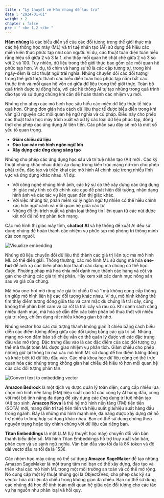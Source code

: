 ```yaml
---
title : "Lý thuyết về Hàm nhúng để lưu trữ"
date : "2024-01-01"
weight : 2 
chapter : false
pre : " <b> 1.2 </b> "
---
```


**Hàm nhúng** là các biểu diễn số của các đối tượng trong thế giới thực mà các hệ thống học máy (ML) và trí tuệ nhân tạo (AI) sử dụng để hiểu các miền kiến thức phức tạp như con người. Ví dụ, các thuật toán điện toán hiểu rằng hiệu số giữa 2 và 3 là 1, cho thấy mối quan hệ chặt chẽ giữa 2 và 3 so với 2 và 100. Tuy nhiên, dữ liệu trong thế giới thực bao gồm các mối quan hệ phức tạp hơn. Ví dụ, tổ chim và hang sư tử là các cặp tương tự, trong khi ngày-đêm là các thuật ngữ trái nghĩa. Nhúng chuyển đổi các đối tượng trong thế giới thực thành các biểu diễn toán học phức tạp nắm bắt các thuộc tính và mối quan hệ vốn có giữa dữ liệu trong thế giới thực. Toàn bộ quá trình được tự động hóa, với các hệ thống AI tự tạo nhúng trong quá trình đào tạo và sử dụng chúng khi cần để hoàn thành các nhiệm vụ mới.

Nhúng cho phép các mô hình học sâu hiểu các miền dữ liệu thực tế hiệu quả hơn. Chúng đơn giản hóa cách dữ liệu thực tế được biểu diễn trong khi vẫn giữ nguyên các mối quan hệ ngữ nghĩa và cú pháp. Điều này cho phép các thuật toán học máy trích xuất và xử lý các loại dữ liệu phức tạp, đồng thời cho phép các ứng dụng AI tiên tiến. Các phần sau đây sẽ mô tả một số yếu tố quan trọng. 

- **Giảm chiều dữ liệu**
- **Đào tạo các mô hình ngôn ngữ lớn**
- **Xây dựng các ứng dụng sáng tạo**

Nhúng cho phép các ứng dụng học sâu và trí tuệ nhân tạo (AI) mới . Các kỹ thuật nhúng khác nhau được áp dụng trong kiến trúc mạng nơ-ron cho phép phát triển, đào tạo và triển khai các mô hình AI chính xác trong nhiều lĩnh vực và ứng dụng khác nhau. Ví dụ:

- Với công nghệ nhúng hình ảnh, các kỹ sư có thể xây dựng các ứng dụng thị giác máy tính có độ chính xác cao để phát hiện đối tượng, nhận dạng hình ảnh và các tác vụ liên quan đến thị giác khác. 
- Với việc nhúng từ, phần mềm xử lý ngôn ngữ tự nhiên có thể hiểu chính xác hơn ngữ cảnh và mối quan hệ giữa các từ.
- Nhúng đồ thị trích xuất và phân loại thông tin liên quan từ các nút được kết nối để hỗ trợ phân tích mạng.

Các mô hình thị giác máy tính, **chatbot AI** và hệ thống đề xuất AI đều sử dụng nhúng để hoàn thành các nhiệm vụ phức tạp mô phỏng trí thông minh của con người.

![Visualize embedding](/images/1.introduce/1.1.png)


Nhúng dữ liệu chuyển đổi dữ liệu thô thành các giá trị liên tục mà mô hình ML có thể diễn giải. Thông thường, các mô hình ML sử dụng mã hóa **one-hot** để ánh xạ các biến phân loại thành các dạng mà chúng có thể học được. Phương pháp mã hóa chia mỗi danh mục thành các hàng và cột và gán cho chúng các giá trị nhị phân. Hãy xem xét các danh mục nông sản sau và giá của chúng.

Mã hóa one-hot mở rộng các giá trị chiều 0 và 1 mà không cung cấp thông tin giúp mô hình liên hệ các đối tượng khác nhau. Ví dụ, mô hình không thể tìm thấy điểm tương đồng giữa táo và cam mặc dù chúng là trái cây, cũng không thể phân biệt cam và cà rốt là trái cây và rau củ. Khi danh sách càng nhiều danh mục, mã hóa sẽ dẫn đến các biến phân bố thưa thớt với nhiều giá trị rỗng, chiếm dụng rất nhiều không gian bộ nhớ. 

Nhúng vector hóa các đối tượng thành không gian ít chiều bằng cách biểu diễn các điểm tương đồng giữa các đối tượng bằng các giá trị số. Nhúng mạng nơ-ron đảm bảo số chiều vẫn có thể quản lý được với các đặc trưng đầu vào mở rộng. Đặc trưng đầu vào là các đặc điểm của các đối tượng cụ thể mà thuật toán ML được giao nhiệm vụ phân tích. Giảm chiều cho phép nhúng giữ lại thông tin mà các mô hình ML sử dụng để tìm điểm tương đồng và khác biệt từ dữ liệu đầu vào. Các nhà khoa học dữ liệu cũng có thể trực quan hóa các nhúng trong không gian hai chiều để hiểu rõ hơn mối quan hệ của các đối tượng phân tán. 

![Convert text to embedding vector](/images/1.introduce/1.2.png)

**Amazon Bedrock** là một dịch vụ được quản lý toàn diện, cung cấp nhiều lựa chọn mô hình nền tảng (FM) hiệu suất cao từ các công ty AI hàng đầu, cùng với một bộ tính năng đa dạng để xây dựng các ứng dụng trí tuệ nhân tạo (AI) tạo sinh. **Amazon Nova**  là thế hệ mô hình nền tảng (FM) tiên tiến (SOTA) mới, mang đến trí tuệ tiên tiến và hiệu suất giá/hiệu suất hàng đầu trong ngành. Đây là những mô hình mạnh mẽ, đa năng được xây dựng để hỗ trợ nhiều trường hợp sử dụng khác nhau. Bạn có thể sử dụng chúng theo nguyên trạng hoặc tùy chỉnh chúng với dữ liệu của riêng bạn. 

**Titan Embeddings** là một LLM (Lý thuyết học máy) chuyển đổi văn bản thành biểu diễn số. Mô hình Titan Embeddings hỗ trợ truy xuất văn bản, phân cụm và so sánh ngữ nghĩa. Văn bản đầu vào tối đa là 8K token và độ dài vectơ đầu ra tối đa là 1536.

Các nhóm học máy cũng có thể sử dụng **Amazon SageMaker** để tạo nhúng. Amazon SageMaker là một trung tâm nơi bạn có thể xây dựng, đào tạo và triển khai các mô hình ML trong một môi trường an toàn và có thể mở rộng. Nó cung cấp một kỹ thuật nhúng gọi là Object2Vec, cho phép các kỹ sư vector hóa dữ liệu đa chiều trong không gian đa chiều. Bạn có thể sử dụng các nhúng đã học để tính toán mối quan hệ giữa các đối tượng cho các tác vụ hạ nguồn như phân loại và hồi quy.